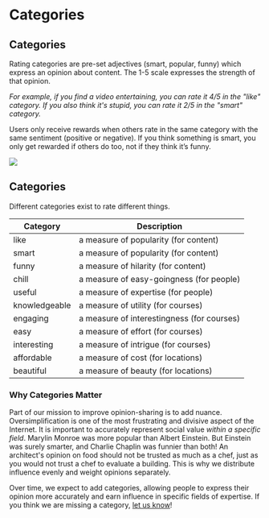 # Categories

## Categories

Rating categories are pre-set adjectives (smart, popular, funny) which express an opinion about content. The 1-5 scale expresses the strength of that opinion.

_For example, if you find a video entertaining, you can rate it 4/5 in the "like" category. If you also think it's stupid, you can rate it 2/5 in the "smart" category._

Users only receive rewards when others rate in the same category with the same sentiment (positive or negative). If you think something is smart, you only get rewarded if others do too, not if they think it’s funny.





![](../.gitbook/assets/categories.png)

## **Categories**

Different categories exist to rate different things.

| Category      | Description                                |
| ------------- | ------------------------------------------ |
| like          | a measure of popularity (for content)      |
| smart         | a measure of popularity (for content)      |
| funny         | a measure of hilarity (for content)        |
| chill         | a measure of easy-goingness (for people)   |
| useful        | a measure of expertise (for people)        |
| knowledgeable | a measure of utility (for courses)         |
| engaging      | a measure of interestingness (for courses) |
| easy          | a measure of effort (for courses)          |
| interesting   | a measure of intrigue (for courses)        |
| affordable    | a measure of cost (for locations)          |
| beautiful     | a measure of beauty (for locations)        |

### Why Categories Matter

Part of our mission to improve opinion-sharing is to add nuance. Oversimplification is one of the most frustrating and divisive aspect of the Internet. It is important to accurately represent social value _within a specific field_. Marylin Monroe was more popular than Albert Einstein. But Einstein was surely smarter, and Charlie Chaplin was funnier than both! An architect's opinion on food should not be trusted as much as a chef, just as you would not trust a chef to evaluate a building. This is why we distribute influence evenly and weight opinions separately.

Over time, we expect to add categories, allowing people to express their opinion more accurately and earn influence in specific fields of expertise. If you think we are missing a category, [let us know](mailto:community@yup.io)!
